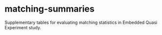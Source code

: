 # matching-summaries
Supplementary tables for evaluating matching statistics in Embedded Quasi Experiment study.
